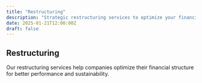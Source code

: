 ```yaml
---
title: "Restructuring"
description: "Strategic restructuring services to optimize your financial performance."
date: 2025-01-21T12:00:00Z
draft: false
---
```


## Restructuring

Our restructuring services help companies optimize their financial structure for better performance and sustainability.
